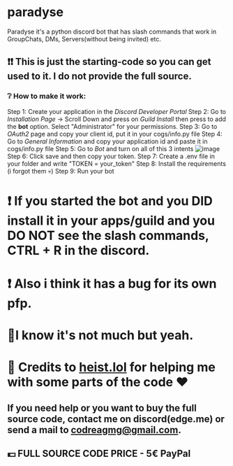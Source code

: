 # paradyse
Paradyse it's a python discord bot that has slash commands that work in GroupChats, DMs, Servers(without being invited) etc.
## ❗❗ This is just the starting-code so you can get used to it. I do not provide the full source.

### ❔ How to make it work:
  Step 1: Create your application in the *Discord Developer Portal*
  Step 2: Go to *Installation Page* -> Scroll Down and press on *Guild Install* then press to add the **bot** option. Select "Administrator" for your permissions.
  Step 3: Go to *OAuth2* page and copy your client id, put it in your cogs/info.py file
  Step 4: Go to *General Information* and copy your application id and paste it in cogs/info.py file
  Step 5: Go to *Bot* and turn on all of this 3 intents ![image](https://github.com/user-attachments/assets/b038c02e-deb3-4981-9e17-99ec8f0c3cca)
  Step 6: Click save and then copy your token.
  Step 7: Create a .env file in your folder and write "TOKEN = your_token"
  Step 8: Install the requirements (i forgot them :skull:)
  Step 9: Run your bot

# ❗ If you started the bot and you DID install it in your apps/guild and you DO NOT see the slash commands, CTRL + R in the discord. 
# ❗ Also i think it has a bug for its own pfp.

# 📌I know it's not much but yeah. 
# 🍦 Credits to [heist.lol](https://heist.lol) for helping me with some parts of the code ♥️

## If you need help or you want to buy the full source code, contact me on discord(edge.me) or send a mail to codreagmg@gmail.com. 

## 💵 FULL SOURCE CODE PRICE - 5€‎ PayPal
